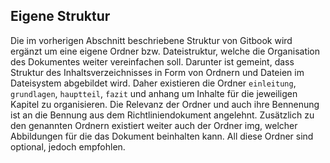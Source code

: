 ## Eigene Struktur

Die im vorherigen Abschnitt beschriebene Struktur von Gitbook wird ergänzt um eine eigene Ordner bzw. Dateistruktur, welche die Organisation des Dokumentes weiter vereinfachen soll. Darunter ist gemeint, dass Struktur des Inhaltsverzeichnisses in Form von Ordnern und Dateien im Dateisystem abgebildet wird. Daher existieren die Ordner `einleitung`, `grundlagen`, `hauptteil`, `fazit` und anhang um Inhalte für die jeweiligen Kapitel zu organisieren. Die Relevanz der Ordner und auch ihre Bennenung ist an die Bennung aus dem Richtliniendokument angelehnt. Zusätzlich zu den genannten Ordnern existiert weiter auch der Ordner img, welcher Abbildungen für die das Dokument beinhalten kann. All diese Ordner sind optional, jedoch empfohlen.

